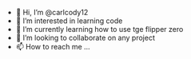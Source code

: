 - 👋 Hi, I’m @carlcody12
- 👀 I’m interested in learning code
- 🌱 I’m currently learning how to use tge flipper zero
- 💞️ I’m looking to collaborate on any project
- 📫 How to reach me ...

<!---
carlcody12/carlcody12 is a ✨ special ✨ repository because its `README.md` (this file) appears on your GitHub profile.
You can click the Preview link to take a look at your changes.
--->
